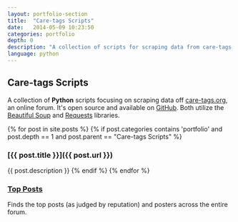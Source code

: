 ```yaml
---
layout: portfolio-section
title:  "Care-tags Scripts"
date:   2014-05-09 10:23:50
categories: portfolio
depth: 0
description: "A collection of scripts for scraping data from care-tags.org, a PHPBB forum."
language: python
---
```

## Care-tags Scripts

A collection of **Python** scripts focusing on scraping data off [care-tags.org](http://care-tags.org/index.php), an online forum. It's open source and available on [GitHub](https://github.com/rjbman/care-tags_scripts). Both utilize the [Beautiful Soup](http://www.crummy.com/software/BeautifulSoup/) and [Requests](http://docs.python-requests.org/en/latest/) libraries.

{% for post in site.posts %}
{% if post.categories contains 'portfolio' and post.depth == 1 and post.parent == "Care-tags Scripts" %}
### [{{ post.title }}]({{ post.url }})
{{ post.description }}
{% endif %}
{% endfor %} 

### [Top Posts]() 
<!--TODO: Make top posts page-->
Finds the top posts (as judged by reputation) and posters across the entire forum.
